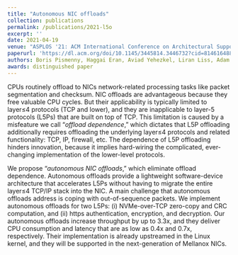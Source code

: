 ```yaml
---
title: "Autonomous NIC offloads"
collection: publications
permalink: /publications/2021-l5o
excerpt: ''
date: 2021-04-19
venue: "ASPLOS '21: ACM International Conference on Architectural Support for Languages and Operating Systems"
paperurl: 'https://dl.acm.org/doi/10.1145/3445814.3446732?cid=81461648878'
authors: Boris Pismenny, Haggai Eran, Aviad Yehezkel, Liran Liss, Adam Morrison, Dan Tsafrir
awards: distinguished paper
---
```


CPUs routinely offload to NICs network-related processing tasks like packet segmentation and checksum. NIC offloads are advantageous because they free valuable CPU cycles. But their applicability is typically limited to layer≤4 protocols (TCP and lower), and they are inapplicable to layer-5 protocols (L5Ps) that are built on top of TCP. This limitation is caused by a misfeature we call “*offload dependence*,” which dictates that L5P offloading additionally requires offloading the underlying layer≤4 protocols and related functionality: TCP, IP, firewall, etc. The dependence of L5P offloading hinders innovation, because it implies hard-wiring the complicated, ever-changing implementation of the lower-level protocols.

We propose “*autonomous NIC offloads*,” which eliminate offload dependence. Autonomous offloads provide a lightweight software-device architecture that accelerates L5Ps without having to migrate the entire layer≤4 TCP/IP stack into the NIC. A main challenge that autonomous offloads address is coping with out-of-sequence packets. We implement autonomous offloads for two L5Ps: (i) NVMe-over-TCP zero-copy and CRC computation, and (ii) https authentication, encryption, and decryption. Our autonomous offloads increase throughput by up to 3.3x, and they deliver CPU consumption and latency that are as low as 0.4x and 0.7x, respectively. Their implementation is already upstreamed in the Linux kernel, and they will be supported in the next-generation of Mellanox NICs.